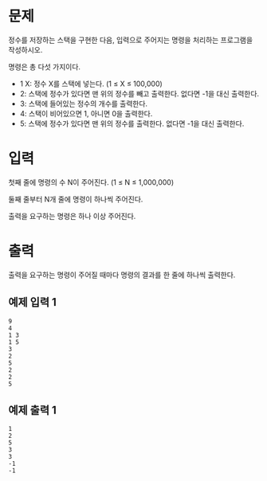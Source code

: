 문제
============
정수를 저장하는 스택을 구현한 다음, 입력으로 주어지는 명령을 처리하는 프로그램을 작성하시오.

명령은 총 다섯 가지이다.

- 1 X: 정수 X를 스택에 넣는다. (1 ≤ X ≤ 100,000)
- 2: 스택에 정수가 있다면 맨 위의 정수를 빼고 출력한다. 없다면 -1을 대신 출력한다.
- 3: 스택에 들어있는 정수의 개수를 출력한다.
- 4: 스택이 비어있으면 1, 아니면 0을 출력한다.
- 5: 스택에 정수가 있다면 맨 위의 정수를 출력한다. 없다면 -1을 대신 출력한다.

입력
=================
첫째 줄에 명령의 수 N이 주어진다. (1 ≤ N ≤ 1,000,000)

둘째 줄부터 N개 줄에 명령이 하나씩 주어진다.

출력을 요구하는 명령은 하나 이상 주어진다.

출력
=============
출력을 요구하는 명령이 주어질 때마다 명령의 결과를 한 줄에 하나씩 출력한다.

예제 입력 1 
---------------
```
9
4
1 3
1 5
3
2
5
2
2
5
```
예제 출력 1 
-------------------
```
1
2
5
3
3
-1
-1
```
